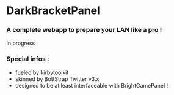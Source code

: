 DarkBracketPanel
================

### A complete webapp to prepare your LAN like a pro !
In progress


### Special infos :
- fueled by [kirbytoolkit](http://toolkit.getkirby.com/ "future framework")
- skinned by BottStrap Twitter v3.x
- designed to be at least interfaceable with BrightGamePanel !
